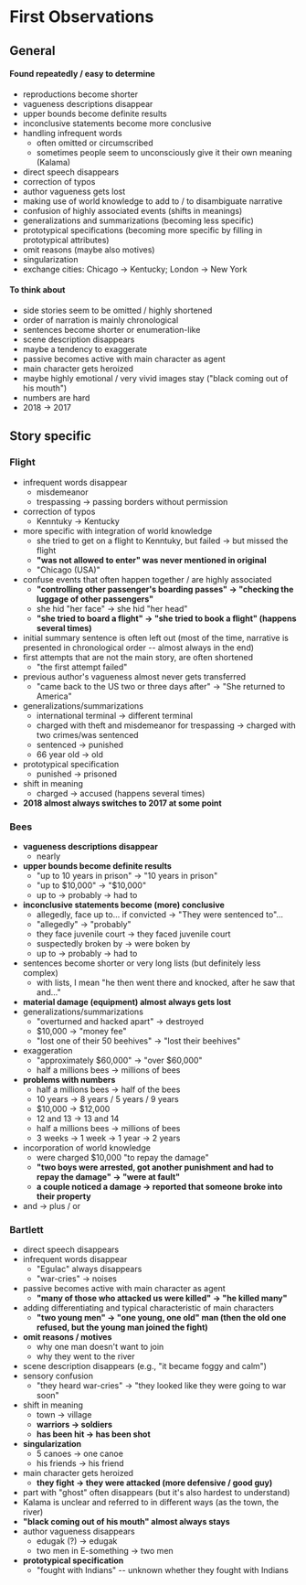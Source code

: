 # First Observations

## General

#### Found repeatedly / easy to determine

- reproductions become shorter
- vagueness descriptions disappear
- upper bounds become definite results
- inconclusive statements become more conclusive
- handling infrequent words
	- often omitted or circumscribed
	- sometimes people seem to unconsciously give it their own meaning (Kalama)
- direct speech disappears
- correction of typos
- author vagueness gets lost
- making use of world knowledge to add to / to disambiguate narrative
- confusion of highly associated events (shifts in meanings)
- generalizations and summarizations (becoming less specific)
- prototypical specifications (becoming more specific by filling in prototypical attributes)
- omit reasons (maybe also motives)
- singularization
- exchange cities: Chicago -> Kentucky; London -> New York

#### To think about

- side stories seem to be omitted / highly shortened
- order of narration is mainly chronological
- sentences become shorter or enumeration-like
- scene description disappears
- maybe a tendency to exaggerate
- passive becomes active with main character as agent
- main character gets heroized
- maybe highly emotional / very vivid images stay ("black coming out of his mouth")
- numbers are hard
- 2018 -> 2017

## Story specific

### Flight
- infrequent words disappear
	- misdemeanor
	- trespassing -> passing borders without permission
- correction of typos
	- Kenntuky -> Kentucky
- more specific with integration of world knowledge
	- she tried to get on a flight to Kenntuky, but failed -> but missed the flight
	- **"was not allowed to enter" was never mentioned in original**
	- "Chicago (USA)"
- confuse events that often happen together / are highly associated
	- **"controlling other passenger's boarding passes" -> "checking the luggage of other passengers"**
	- she hid "her face" -> she hid "her head"
	- **"she tried to board a flight" -> "she tried to book a flight" (happens several times)**
- initial summary sentence is often left out (most of the time, narrative is presented in chronological order -- almost always in the end)
- first attempts that are not the main story, are often shortened 
	- "the first attempt failed"
- previous author's vagueness almost never gets transferred
	- "came back to the US two or three days after" -> "She returned to America"
- generalizations/summarizations 
	- international terminal -> different terminal
	- charged with theft and misdemeanor for trespassing -> charged with two crimes/was sentenced
	- sentenced -> punished
	- 66 year old -> old
- prototypical specification
	- punished -> prisoned 
- shift in meaning
	- charged -> accused (happens several times)
- **2018 almost always switches to 2017 at some point**

### Bees
- **vagueness descriptions disappear**
	- nearly
- **upper bounds become definite results**
	- "up to 10 years in prison" -> "10 years in prison"
	- "up to $10,000" -> "$10,000"  
	- up to -> probably -> had to
- **inconclusive statements become (more) conclusive**
	- allegedly, face up to... if convicted -> "They were sentenced to"...
	- "allegedly" -> "probably"
	- they face juvenile court -> they faced juvenile court
	- suspectedly broken by -> were boken by
	- up to -> probably -> had to
- sentences become shorter or very long lists (but definitely less complex)
	- with lists, I mean "he then went there and knocked, after he saw that and..."
- **material damage (equipment) almost always gets lost**
- generalizations/summarizations
	- "overturned and hacked apart" -> destroyed
	- $10,000 -> "money fee"
	- "lost one of their 50 beehives" -> "lost their beehives"
- exaggeration
	- "approximately $60,000" -> "over $60,000"
	- half a millions bees -> millions of bees
- **problems with numbers**
	- half a millions bees -> half of the bees
	- 10 years -> 8 years / 5 years / 9 years
	- $10,000 -> $12,000
	- 12 and 13 -> 13 and 14
	- half a millions bees -> millions of bees
	- 3 weeks -> 1 week -> 1 year -> 2 years
- incorporation of world knowledge
	- were charged $10,000 "to repay the damage"
	- **"two boys were arrested, got another punishment and had to repay the damage" -> "were at fault"**
	- **a couple noticed a damage -> reported that someone broke into their property**
- and -> plus / or

### Bartlett
- direct speech disappears
- infrequent words disappear
	- "Egulac" always disappears
	- "war-cries" -> noises
- passive becomes active with main character as agent
	- **"many of those who attacked us were killed" -> "he killed many"**
- adding differentiating and typical characteristic of main characters
	- **"two young men" -> "one young, one old" man (then the old one refused, but the young man joined the fight)**
- **omit reasons / motives**
	- why one man doesn't want to join
	- why they went to the river
- scene description disappears (e.g., "it became foggy and calm")
- sensory confusion
	- "they heard war-cries" -> "they looked like they were going to war soon"
- shift in meaning
	- town -> village
	- **warriors -> soldiers**
	- **has been hit -> has been shot**
- **singularization**
	- 5 canoes -> one canoe
	- his friends -> his friend
- main character gets heroized 
	- **they fight -> they were attacked (more defensive / good guy)**
- part with "ghost" often disappears (but it's also hardest to understand)
- Kalama is unclear and referred to in different ways (as the town, the river)
- **"black coming out of his mouth" almost always stays**
- author vagueness disappears
	- edugak (?) -> edugak
	- two men in E-something -> two men
- **prototypical specification**
	- "fought with Indians" -- unknown whether they fought with Indians 